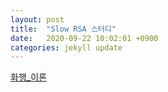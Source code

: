 ```yaml
---
layout: post
title:  "Slow RSA 스터디"
date:   2020-09-22 10:02:01 +0900
categories: jekyll update
---
```


[화행_이론](./speech_act.pdf) 
